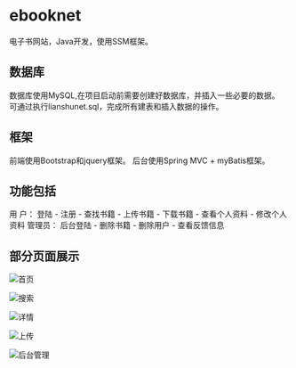 # ebooknet
电子书网站，Java开发，使用SSM框架。

## 数据库
数据库使用MySQL,在项目启动前需要创建好数据库，并插入一些必要的数据。
可通过执行lianshunet.sql，完成所有建表和插入数据的操作。

## 框架
前端使用Bootstrap和jquery框架。 
后台使用Spring MVC + myBatis框架。

## 功能包括
用  户： 登陆 - 注册 - 查找书籍 - 上传书籍 - 下载书籍 - 查看个人资料 - 修改个人资料
管理员： 后台登陆 - 删除书籍 - 删除用户 - 查看反馈信息


## 部分页面展示

![首页](http://p5tv038sm.bkt.clouddn.com/blog/180421/jB6Hb022ge.png?imageslim)


![搜索](http://p5tv038sm.bkt.clouddn.com/blog/180421/eLd91dJi2i.png?imageslim)


![详情](http://p5tv038sm.bkt.clouddn.com/blog/180421/Iha91CaBeC.png?imageslim)


![上传](http://p5tv038sm.bkt.clouddn.com/blog/180421/8K66khDkgF.png?imageslim)


![后台管理](http://p5tv038sm.bkt.clouddn.com/blog/180421/9CL71BGkHL.png?imageslim)